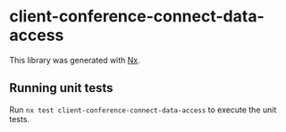 # client-conference-connect-data-access

This library was generated with [Nx](https://nx.dev).

## Running unit tests

Run `nx test client-conference-connect-data-access` to execute the unit tests.
